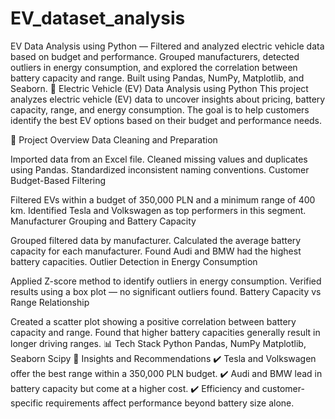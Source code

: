 # EV_dataset_analysis
EV Data Analysis using Python — Filtered and analyzed electric vehicle data based on budget and performance. Grouped manufacturers, detected outliers in energy consumption, and explored the correlation between battery capacity and range. Built using Pandas, NumPy, Matplotlib, and Seaborn.
🚗 Electric Vehicle (EV) Data Analysis using Python
This project analyzes electric vehicle (EV) data to uncover insights about pricing, battery capacity, range, and energy consumption. The goal is to help customers identify the best EV options based on their budget and performance needs.

📂 Project Overview
Data Cleaning and Preparation

Imported data from an Excel file.
Cleaned missing values and duplicates using Pandas.
Standardized inconsistent naming conventions.
Customer Budget-Based Filtering

Filtered EVs within a budget of 350,000 PLN and a minimum range of 400 km.
Identified Tesla and Volkswagen as top performers in this segment.
Manufacturer Grouping and Battery Capacity

Grouped filtered data by manufacturer.
Calculated the average battery capacity for each manufacturer.
Found Audi and BMW had the highest battery capacities.
Outlier Detection in Energy Consumption

Applied Z-score method to identify outliers in energy consumption.
Verified results using a box plot — no significant outliers found.
Battery Capacity vs Range Relationship

Created a scatter plot showing a positive correlation between battery capacity and range.
Found that higher battery capacities generally result in longer driving ranges.
📊 Tech Stack
Python
Pandas, NumPy
Matplotlib, Seaborn
Scipy
🚀 Insights and Recommendations
✔️ Tesla and Volkswagen offer the best range within a 350,000 PLN budget.
✔️ Audi and BMW lead in battery capacity but come at a higher cost.
✔️ Efficiency and customer-specific requirements affect performance beyond battery size alone.
